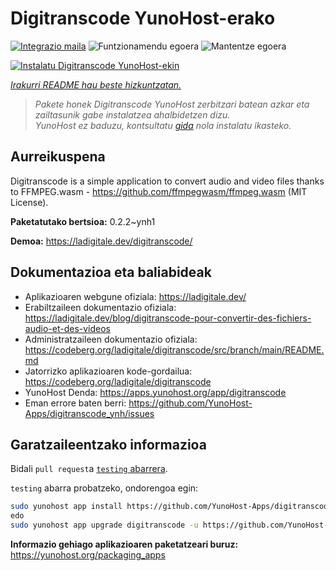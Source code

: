 <!--
Ohart ongi: README hau automatikoki sortu da <https://github.com/YunoHost/apps/tree/master/tools/readme_generator>ri esker
EZ editatu eskuz.
-->

# Digitranscode YunoHost-erako

[![Integrazio maila](https://apps.yunohost.org/badge/integration/digitranscode)](https://ci-apps.yunohost.org/ci/apps/digitranscode/)
![Funtzionamendu egoera](https://apps.yunohost.org/badge/state/digitranscode)
![Mantentze egoera](https://apps.yunohost.org/badge/maintained/digitranscode)

[![Instalatu Digitranscode YunoHost-ekin](https://install-app.yunohost.org/install-with-yunohost.svg)](https://install-app.yunohost.org/?app=digitranscode)

*[Irakurri README hau beste hizkuntzatan.](./ALL_README.md)*

> *Pakete honek Digitranscode YunoHost zerbitzari batean azkar eta zailtasunik gabe instalatzea ahalbidetzen dizu.*  
> *YunoHost ez baduzu, kontsultatu [gida](https://yunohost.org/install) nola instalatu ikasteko.*

## Aurreikuspena

Digitranscode is a simple application to convert audio and video files thanks to FFMPEG.wasm - https://github.com/ffmpegwasm/ffmpeg.wasm (MIT License).


**Paketatutako bertsioa:** 0.2.2~ynh1

**Demoa:** <https://ladigitale.dev/digitranscode/>
## Dokumentazioa eta baliabideak

- Aplikazioaren webgune ofiziala: <https://ladigitale.dev/>
- Erabiltzaileen dokumentazio ofiziala: <https://ladigitale.dev/blog/digitranscode-pour-convertir-des-fichiers-audio-et-des-videos>
- Administratzaileen dokumentazio ofiziala: <https://codeberg.org/ladigitale/digitranscode/src/branch/main/README.md>
- Jatorrizko aplikazioaren kode-gordailua: <https://codeberg.org/ladigitale/digitranscode>
- YunoHost Denda: <https://apps.yunohost.org/app/digitranscode>
- Eman errore baten berri: <https://github.com/YunoHost-Apps/digitranscode_ynh/issues>

## Garatzaileentzako informazioa

Bidali `pull request`a [`testing` abarrera](https://github.com/YunoHost-Apps/digitranscode_ynh/tree/testing).

`testing` abarra probatzeko, ondorengoa egin:

```bash
sudo yunohost app install https://github.com/YunoHost-Apps/digitranscode_ynh/tree/testing --debug
edo
sudo yunohost app upgrade digitranscode -u https://github.com/YunoHost-Apps/digitranscode_ynh/tree/testing --debug
```

**Informazio gehiago aplikazioaren paketatzeari buruz:** <https://yunohost.org/packaging_apps>
